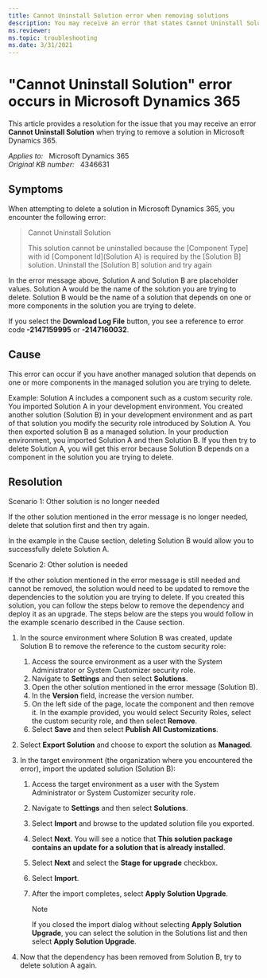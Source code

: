 ```yaml
---
title: Cannot Uninstall Solution error when removing solutions
description: You may receive an error that states Cannot Uninstall Solution when you try to delete a solution in Microsoft Dynamics 365. Provides a resolution.
ms.reviewer:  
ms.topic: troubleshooting
ms.date: 3/31/2021
---
```

# "Cannot Uninstall Solution" error occurs in Microsoft Dynamics 365

This article provides a resolution for the issue that you may receive an error **Cannot Uninstall Solution** when trying to remove a solution in Microsoft Dynamics 365.

_Applies to:_ &nbsp; Microsoft Dynamics 365  
_Original KB number:_ &nbsp; 4346631

## Symptoms

When attempting to delete a solution in Microsoft Dynamics 365, you encounter the following error:

> Cannot Uninstall Solution
>
> This solution cannot be uninstalled because the [Component Type] with id [Component Id](Solution A) is required by the [Solution B] solution. Uninstall the [Solution B] solution and try again

In the error message above, Solution A and Solution B are placeholder values. Solution A would be the name of the solution you are trying to delete. Solution B would be the name of a solution that depends on one or more components in the solution you are trying to delete.

If you select the **Download Log File** button, you see a reference to error code **-2147159995** or **-2147160032**.

## Cause

This error can occur if you have another managed solution that depends on one or more components in the managed solution you are trying to delete.

Example: Solution A includes a component such as a custom security role. You imported Solution A in your development environment. You created another solution (Solution B) in your development environment and as part of that solution you modify the security role introduced by Solution A. You then exported solution B as a managed solution. In your production environment, you imported Solution A and then Solution B. If you then try to delete Solution A, you will get this error because Solution B depends on a component in the solution you are trying to delete.

## Resolution

Scenario 1: Other solution is no longer needed

If the other solution mentioned in the error message is no longer needed, delete that solution first and then try again.

In the example in the Cause section, deleting Solution B would allow you to successfully delete Solution A.

Scenario 2: Other solution is needed

If the other solution mentioned in the error message is still needed and cannot be removed, the solution would need to be updated to remove the dependencies to the solution you are trying to delete. If you created this solution, you can follow the steps below to remove the dependency and deploy it as an upgrade. The steps below are the steps you would follow in the example scenario described in the Cause section.

1. In the source environment where Solution B was created, update Solution B to remove the reference to the custom security role:

    1. Access the source environment as a user with the System Administrator or System Customizer security role.
    2. Navigate to **Settings** and then select **Solutions**.
    3. Open the other solution mentioned in the error message (Solution B).
    4. In the **Version** field, increase the version number.
    5. On the left side of the page, locate the component and then remove it. In the example provided, you would select Security Roles, select the custom security role, and then select **Remove**.
    6. Select **Save** and then select **Publish All Customizations**.

2. Select **Export Solution** and choose to export the solution as **Managed**.
3. In the target environment (the organization where you encountered the error), import the updated solution (Solution B):

    1. Access the target environment as a user with the System Administrator or System Customizer security role.
    2. Navigate to **Settings** and then select **Solutions**.
    3. Select **Import** and browse to the updated solution file you exported.
    4. Select **Next**. You will see a notice that **This solution package contains an update for a solution that is already installed**.
    5. Select **Next** and select the **Stage for upgrade** checkbox.
    6. Select **Import**.
    7. After the import completes, select **Apply Solution Upgrade**.

       > [!NOTE]
       > If you closed the import dialog without selecting **Apply Solution Upgrade**, you can select the solution in the Solutions list and then select **Apply Solution Upgrade**.

4. Now that the dependency has been removed from Solution B, try to delete solution A again.
